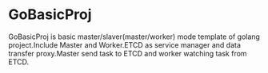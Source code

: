 # GoBasicProj
GoBasicProj is basic master/slaver(master/worker) mode template of golang project.Include Master and Worker.ETCD as service manager and data transfer proxy.Master send task to ETCD and worker watching task from ETCD.

